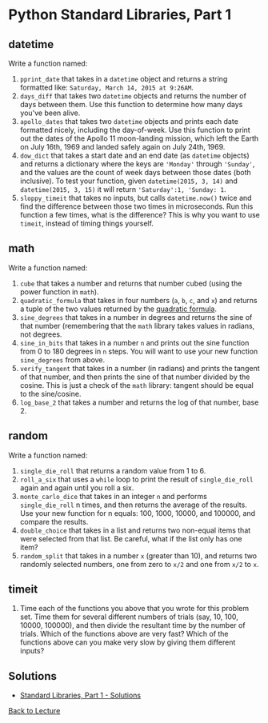 # Python Standard Libraries, Part 1


## datetime

Write a function named:

1. `pprint_date` that takes in a `datetime` object and returns a string formatted like: `Saturday, March 14, 2015 at 9:26AM`.
2. `days_diff` that takes two `datetime` objects and returns the number of days between them. Use this function to determine how many days you've been alive.
3. `apollo_dates` that takes two `datetime` objects and prints each date formatted nicely, including the day-of-week. Use this function to print out the dates of the Apollo 11 moon-landing mission, which left the Earth on July 16th, 1969 and landed safely again on July 24th, 1969.
4. `dow_dict` that takes a start date and an end date (as `datetime` objects) and returns a dictionary where the keys are `'Monday'` through `'Sunday'`, and the values are the count of week days between those dates (both inclusive). To test your function, given `datetime(2015, 3, 14)` and `datetime(2015, 3, 15)` it will return `'Saturday':1, 'Sunday: 1`.
5. `sloppy_timeit` that takes no inputs, but calls `datetime.now()` twice and find the difference between those two times in microseconds. Run this function a few times, what is the difference? This is why you want to use `timeit`, instead of timing things yourself.


## math

Write a function named:

1. `cube` that takes a number and returns that number cubed (using the power function in `math`).
2. `quadratic_formula` that takes in four numbers (`a`, `b`, `c`, and `x`) and returns a tuple of the two values returned by the [quadratic formula](https://en.wikipedia.org/wiki/Quadratic_formula).
3. `sine_degrees` that takes in a number in degrees and returns the sine of that number (remembering that the `math` library takes values in radians, not degrees.
4. `sine_in_bits` that takes in a number `n` and prints out the sine function from 0 to 180 degrees in `n` steps. You will want to use your new function `sine_degrees` from above.
5. `verify_tangent` that takes in a number (in radians) and prints the tangent of that number, and then prints the sine of that number divided by the cosine. This is just a check of the `math` library: tangent should be equal to the sine/cosine.
6. `log_base_2` that takes a number and returns the log of that number, base 2.


## random

Write a function named:

1. `single_die_roll` that returns a random value from 1 to 6.
2. `roll_a_six` that uses a `while` loop to print the result of `single_die_roll` again and again until you roll a six.
3. `monte_carlo_dice` that takes in an integer `n` and performs `single_die_roll` n times, and then returns the average of the results. Use your new function for n equals: 100, 1000, 10000, and 100000, and compare the results.
4. `double_choice` that takes in a list and returns two non-equal items that were selected from that list. Be careful, what if the list only has one item?
5. `random_split` that takes in a number `x` (greater than 10), and returns two randomly selected numbers, one from zero to `x/2` and one from `x/2` to `x`.


## timeit

1. Time each of the functions you above that you wrote for this problem set. Time them for several different numbers of trials (say, 10, 100, 10000, 100000), and then divide the resultant time by the number of trials. Which of the functions above are very fast? Which of the functions above can you make very slow by giving them different inputs?


## Solutions

 * [Standard Libraries, Part 1 - Solutions](problem_set_1_solutions.md)

[Back to Lecture](lecture_09.md)
